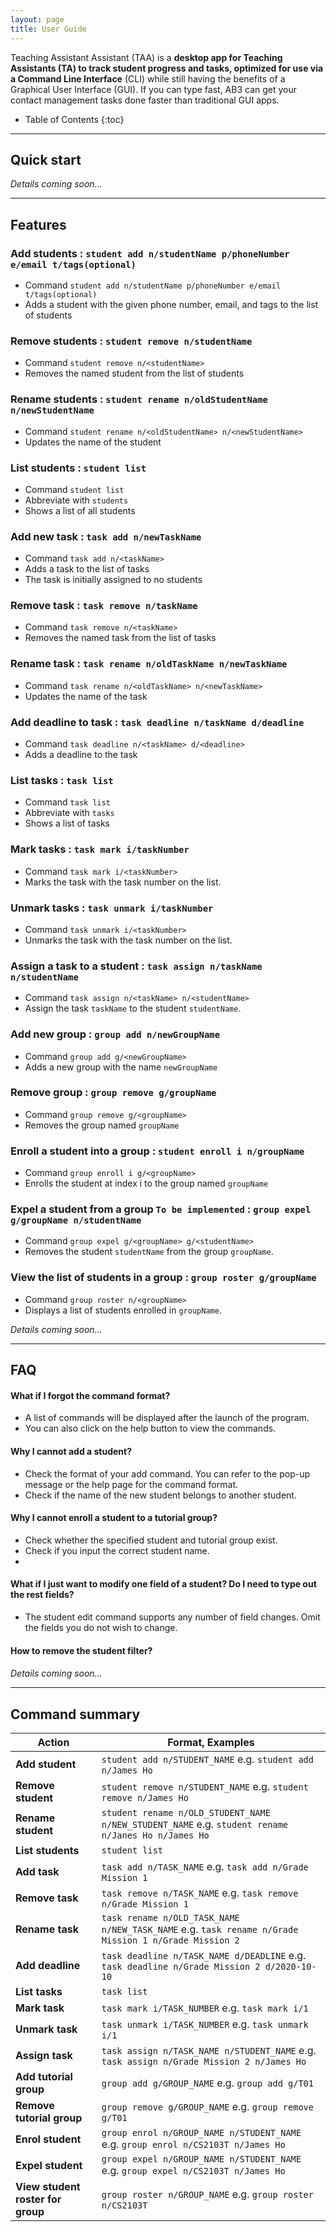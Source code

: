 ```yaml
---
layout: page
title: User Guide
---
```


Teaching Assistant Assistant (TAA) is a **desktop app for Teaching Assistants (TA) to track student progress and tasks,
optimized for use via a Command Line Interface** (CLI) while still having the
benefits of a Graphical User Interface (GUI). If you can type fast, AB3 can get your contact management tasks done
faster than traditional GUI apps.

- Table of Contents
  {:toc}

---

## Quick start

_Details coming soon..._

---

## Features

### Add students : `student add n/studentName p/phoneNumber e/email t/tags(optional)`

- Command `student add n/studentName p/phoneNumber e/email t/tags(optional)`
- Adds a student with the given phone number, email, and tags to the list of students

### Remove students : `student remove n/studentName`

- Command `student remove n/<studentName>`
- Removes the named student from the list of students

### Rename students : `student rename n/oldStudentName n/newStudentName`

- Command `student rename n/<oldStudentName> n/<newStudentName>`
- Updates the name of the student

### List students : `student list`

- Command `student list`
- Abbreviate with `students`
- Shows a list of all students

### Add new task : `task add n/newTaskName`

- Command `task add n/<taskName>`
- Adds a task to the list of tasks
- The task is initially assigned to no students

### Remove task : `task remove n/taskName`

- Command `task remove n/<taskName>`
- Removes the named task from the list of tasks

### Rename task : `task rename n/oldTaskName n/newTaskName`

- Command `task rename n/<oldTaskName> n/<newTaskName>`
- Updates the name of the task

### Add deadline to task : `task deadline n/taskName d/deadline`

- Command `task deadline n/<taskName> d/<deadline>`
- Adds a deadline to the task

### List tasks : `task list`

- Command `task list`
- Abbreviate with `tasks`
- Shows a list of tasks

### Mark tasks : `task mark i/taskNumber`

- Command `task mark i/<taskNumber>`
- Marks the task with the task number on the list.

### Unmark tasks : `task unmark i/taskNumber`

- Command `task unmark i/<taskNumber>`
- Unmarks the task with the task number on the list.

### Assign a task to a student : `task assign n/taskName n/studentName`

- Command `task assign n/<taskName> n/<studentName>`
- Assign the task `taskName` to the student `studentName`.

### Add new group : `group add n/newGroupName`

- Command `group add g/<newGroupName>`
- Adds a new group with the name `newGroupName`


### Remove group : `group remove g/groupName`

- Command `group remove g/<groupName>`
- Removes the group named `groupName`

### Enroll a student into a group : `student enroll i n/groupName `

- Command `group enroll i g/<groupName>`
- Enrolls the student at index i to the group named `groupName`

### Expel a student from a group `To be implemented` : `group expel g/groupName n/studentName`

- Command `group expel g/<groupName> g/<studentName>`
- Removes the student `studentName` from the group `groupName`.

### View the list of students in a group : `group roster g/groupName`

- Command `group roster n/<groupName>`
- Displays a list of students enrolled in `groupName`.

_Details coming soon..._

---

## FAQ

#### What if I forgot the command format?
- A list of commands will be displayed after the launch of the program.
- You can also click on the help button to view the commands.

#### Why I cannot add a student?
- Check the format of your add command. You can refer to the pop-up message or the help page for the command format.
- Check if the name of the new student belongs to another student.

#### Why I cannot enroll a student to a tutorial group? 
- Check whether the specified student and tutorial group exist.
- Check if you input the correct student name.
- 
#### What if I just want to modify one field of a student? Do I need to type out the rest fields?
- The student edit command supports any number of field changes. Omit the fields you do not wish to change.

#### How to remove the student filter?

#### 

_Details coming soon..._

---

## Command summary

| Action                            | Format, Examples                                                                                     |
|-----------------------------------|------------------------------------------------------------------------------------------------------|
| **Add student**                   | `student add n/STUDENT_NAME` e.g. `student add n/James Ho`                                           |
| **Remove student**                | `student remove n/STUDENT_NAME` e.g. `student remove n/James Ho`                                     |
| **Rename student**                | `student rename n/OLD_STUDENT_NAME n/NEW_STUDENT_NAME` e.g. `student rename n/Janes Ho n/James Ho`   |
| **List students**                 | `student list`                                                                                       |
| **Add task**                      | `task add n/TASK_NAME` e.g. `task add n/Grade Mission 1`                                             |
| **Remove task**                   | `task remove n/TASK_NAME` e.g. `task remove n/Grade Mission 1`                                       |
| **Rename task**                   | `task rename n/OLD_TASK_NAME n/NEW_TASK_NAME` e.g. `task rename n/Grade Mission 1 n/Grade Mission 2` |
| **Add deadline**                  | `task deadline n/TASK_NAME d/DEADLINE` e.g. `task deadline n/Grade Mission 2 d/2020-10-10`           |
| **List tasks**                    | `task list`                                                                                          |
| **Mark task**                     | `task mark i/TASK_NUMBER` e.g. `task mark i/1`                                                       |
| **Unmark task**                   | `task unmark i/TASK_NUMBER` e.g. `task unmark i/1`                                                   |
| **Assign task**                   | `task assign n/TASK_NAME n/STUDENT_NAME` e.g. `task assign n/Grade Mission 2 n/James Ho`             |
| **Add tutorial group**            | `group add g/GROUP_NAME` e.g. `group add g/T01`                                                      |
| **Remove tutorial group**         | `group remove g/GROUP_NAME` e.g. `group remove g/T01`                                                |
| **Enrol student**                 | `group enrol n/GROUP_NAME n/STUDENT_NAME` e.g. `group enrol n/CS2103T n/James Ho`                    |
| **Expel student**                 | `group expel n/GROUP_NAME n/STUDENT_NAME` e.g. `group expel n/CS2103T n/James Ho`                    |
| **View student roster for group** | `group roster n/GROUP_NAME` e.g. `group roster n/CS2103T`                                            |
